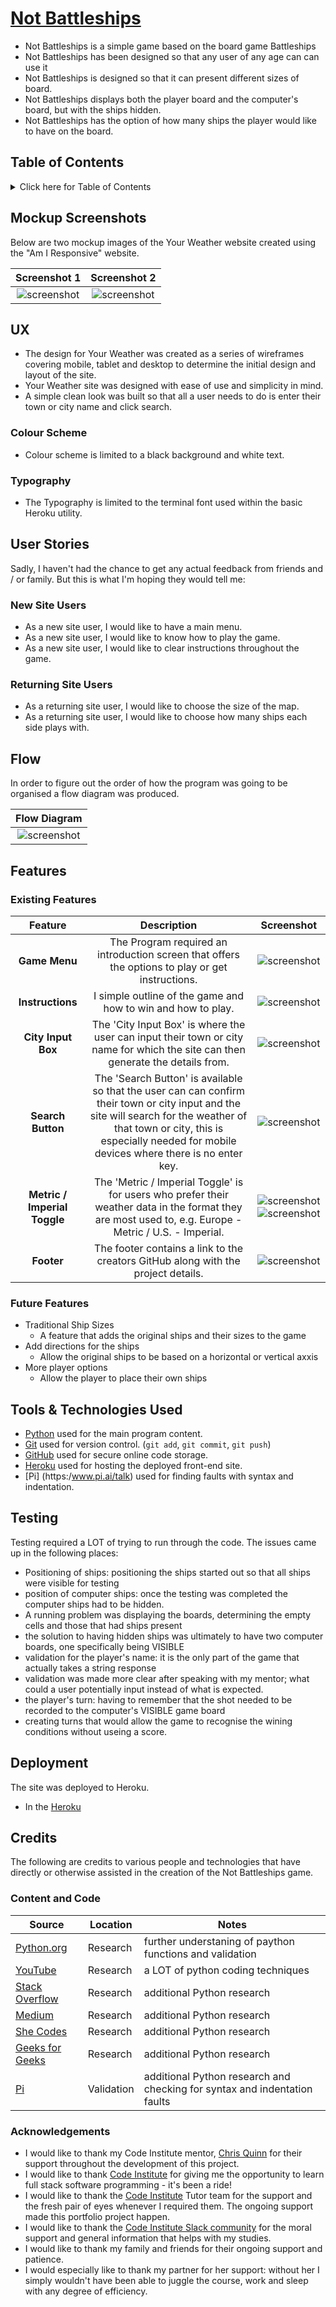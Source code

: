 # [Not Battleships](https://boderg.github.io/your-weather "Click to view the deployed site")

- Not Battleships is a simple game based on the board game Battleships
- Not Battleships has been designed so that any user of any age can can use it
- Not Battleships is designed so that it can present different sizes of board.
- Not Battleships displays both the player board and the computer's board, but with the ships hidden.
- Not Battleships has the option of how many ships the player would like to have on the board.

## Table of Contents

<details>
<summary>Click here for Table of Contents</summary>

[Mockup Screenshots](#mockup-screenshots)

[UX](#ux)

- [Colour Scheme](#colour-scheme)
- [Typography](#typography)

[User Stories](#user-stories)

- [New site Users](#new-site-users)
- [Returning Site Users](#returning-site-users)

[Flow](#flow)

[Features](#features)

- [Existing Features](#existing-features)
- [Future Features](#future-features)

[Testing](#testing)

[Credits](#credits)

- [Content and Code](#content-and-code)

- [Acknowledgments](#acknowledgements)

</details>

## Mockup Screenshots

Below are two mockup images of the Your Weather website created using the "Am I Responsive" website.

| Screenshot 1 | Screenshot 2 |
| :---: | :---: |
| ![screenshot](documentation/mockups/Am%20I%20Responsive1.png) | ![screenshot](documentation/mockups/Am%20I%20Responsive2.png) |

## UX

- The design for Your Weather was created as a series of wireframes covering mobile, tablet and desktop to determine the initial design and layout of the site.
- Your Weather site was designed with ease of use and simplicity in mind.
- A simple clean look was built so that all a user needs to do is enter their town or city name and click search.

### Colour Scheme

- Colour scheme is limited to a black background and white text.

### Typography

- The Typography is limited to the terminal font used within the basic Heroku utility.

## User Stories

Sadly, I haven't had the chance to get any actual feedback from friends and / or family.  But this is what I'm hoping they would tell me:

### New Site Users

- As a new site user, I would like to have a main menu.
- As a new site user, I would like to know how to play the game.
- As a new site user, I would like to clear instructions throughout the game.

### Returning Site Users

- As a returning site user, I would like to choose the size of the map.
- As a returning site user, I would like to choose how many ships each side plays with.

## Flow

In order to figure out the order of how the program was going to be organised a flow diagram was produced.

| Flow Diagram |
| :---: |
| ![screenshot](documentation/flowchart/Not_Bat_Flow.jpg) |

## Features

### Existing Features

| Feature | Description | Screenshot |
| :---: | :---: | :---: |
| **Game Menu** | The Program required an introduction screen that offers the options to play or get instructions. | ![screenshot](documentation/features/game_menu.png) |
| **Instructions** | I simple outline of the game and how to win and how to play. | ![screenshot](documentation/features/instructions.png) |
| **City Input Box** | The 'City Input Box' is where the user can input their town or city name for which the site can then generate the details from. | ![screenshot](documentation/features/input-box.png) |
| **Search Button** | The 'Search Button' is available so that the user can can confirm their town or city input and the site will search for the weather of that town or city, this is especially needed for mobile devices where there is no enter key. | ![screenshot](documentation/features/search-button.png) |
| **Metric / Imperial Toggle** | The 'Metric / Imperial Toggle' is for users who prefer their weather data in the format they are most used to, e.g. Europe - Metric / U.S. - Imperial. | ![screenshot](documentation/features/temp-toggle-c.png) ![screenshot](documentation/features/temp-toggle-f.png) |
| **Footer** | The footer contains a link to the creators GitHub along with the project details. | ![screenshot](documentation/features/footer.png) |

### Future Features

- Traditional Ship Sizes
  - A feature that adds the original ships and their sizes to the game
- Add directions for the ships
  - Allow the original ships to be based on a horizontal or vertical axxis
- More player options
  - Allow the player to place their own ships

## Tools & Technologies Used

- [Python](https://www.python.org/) used for the main program content.
- [Git](https://git-scm.com) used for version control. (`git add`, `git commit`, `git push`)
- [GitHub](https://github.com) used for secure online code storage.
- [Heroku](https://www.heroku.com) used for hosting the deployed front-end site.
- [Pi] (https:/www.pi.ai/talk) used for finding faults with syntax and indentation.

## Testing

Testing required a LOT of trying to run through the code.  The issues came up in the following places:
- Positioning of ships: positioning the ships started out so that all ships were visible for testing
- position of computer ships: once the testing was completed the computer ships had to be hidden.
- A running problem was displaying the boards, determining the empty cells and those that had ships present
- the solution to having hidden ships was ultimately to have two computer boards, one specifically being VISIBLE
- validation for the player's name: it is the only part of the game that actually takes a string response
- validation was made more clear after speaking with my mentor; what could a user potentially input instead of what is expected.
- the player's turn: having to remember that the shot needed to be recorded to the computer's VISIBLE game board
- creating turns that would allow the game to recognise the wining conditions without useing a score.

## Deployment

The site was deployed to Heroku.

- In the [Heroku](https://dashboard.heroku.com/apps/notbattleships/deploy/github)

## Credits

The following are credits to various people and technologies that have directly or otherwise assisted in the creation of the Not Battleships game.

### Content and Code

| Source | Location | Notes |
| --- | --- | --- |
| [Python.org](https://www.python.org) | Research | further understaning of paython functions and validation |
| [YouTube](https://www.youtube.com/watch?v=WZNG8UomjSI&t=1783s) | Research | a LOT of python coding techniques |
| [Stack Overflow](https://stackoverflow.com/) | Research | additional Python research |
| [Medium](https://medium.com/) | Research | additional Python research |
| [She Codes](https://shecodes.io/) | Research | additional Python research |
| [Geeks for Geeks](https://geeksforgeeks.org/) | Research | additional Python research |
| [Pi](https:/www.pi.ai/talk) | Validation | additional Python research and checking for syntax and indentation faults |

### Acknowledgements

- I would like to thank my Code Institute mentor, [Chris Quinn](https://github.com/10xOXR) for their support throughout the development of this project.
- I would like to thank [Code Institute](https://codeinstitute.net) for giving me the opportunity to learn full stack software programming - it's been a ride!
- I would like to thank the [Code Institute](https://codeinstitute.net) Tutor team for the support and the fresh pair of eyes whenever I required them.  The ongoing support made this portfolio project happen.
- I would like to thank the [Code Institute Slack community](https://code-institute-room.slack.com) for the moral support and general information that helps with my studies.
- I would like to thank my family and friends for their ongoing support and patience.
- I would especially like to thank my partner for her support: without her I simply wouldn't have been able to juggle the course, work and sleep with any degree of efficiency.